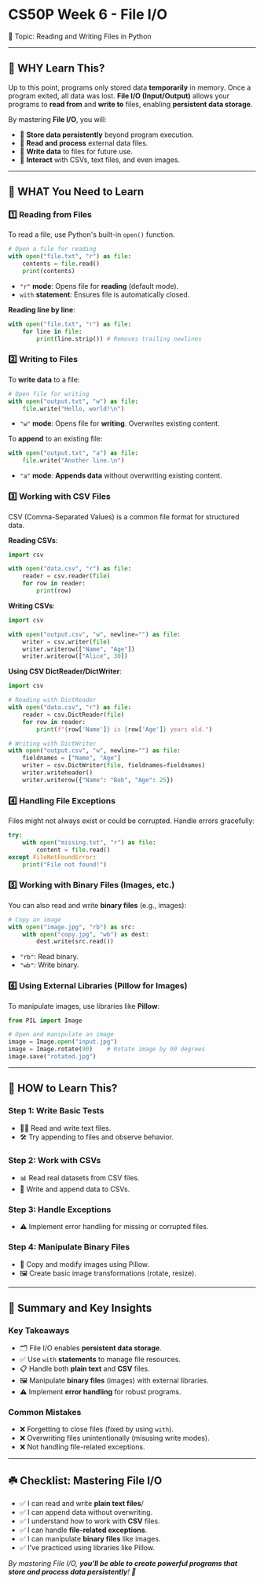# CS50P Week 6 - File I/O

🎯 Topic: Reading and Writing Files in Python

---

## 🧠 WHY Learn This?

Up to this point, programs only stored data **temporarily** in memory. Once a program exited, all data was lost. **File I/O (Input/Output)** allows your programs to **read from** and **write to** files, enabling **persistent data storage**.

By mastering **File I/O**, you will:

- 💾 **Store data persistently** beyond program execution.
- 📂 **Read and process** external data files.
- 📝 **Write data** to files for future use.
- 🔗 **Interact** with CSVs, text files, and even images.

---

## 📌 WHAT You Need to Learn

### 1️⃣ Reading from Files

To read a file, use Python's built-in `open()` function.
```python
# Open a file for reading
with open("file.txt", "r") as file:
    contents = file.read()
    print(contents)
```

- `"r"` **mode**: Opens file for **reading** (default mode).
- `with` **statement**: Ensures file is automatically closed.

**Reading line by line**:
```python
with open("file.txt", "r") as file:
    for line in file:
        print(line.strip()) # Removes trailing newlines
```

### 2️⃣ Writing to Files

To **write data** to a file:
```python
# Open file for writing
with open("output.txt", "w") as file:
    file.write("Hello, world!\n")
```

- `"w"` **mode**: Opens file for **writing**. Overwrites existing content.

To **append** to an existing file:
```python
with open("output.txt", "a") as file:
    file.write("Another line.\n")
```

- `"a"` **mode**: **Appends data** without overwriting existing content.

### 3️⃣ Working with CSV Files

CSV (Comma-Separated Values) is a common file format for structured data.

**Reading CSVs**:
```python
import csv

with open("data.csv", "r") as file:
    reader = csv.reader(file)
    for row in reader:
        print(row)
```

**Writing CSVs**:
```python
import csv

with open("output.csv", "w", newline="") as file:
    writer = csv.writer(file)
    writer.writerow(["Name", "Age"])
    writer.writerow(["Alice", 30])
```

**Using CSV DictReader/DictWriter**:
```python
import csv

# Reading with DictReader
with open("data.csv", "r") as file:
    reader = csv.DictReader(file)
    for row in reader:
        print(f"{row['Name']} is {row['Age']} years old.")

# Writing with DictWriter
with open("output.csv", "w", newline="") as file:
    fieldnames = ["Name", "Age"]
    writer = csv.DictWriter(file, fieldnames=fieldnames)
    writer.writeheader()
    writer.writerow({"Name": "Bob", "Age": 25})
```

### 4️⃣ Handling File Exceptions

Files might not always exist or could be corrupted. Handle errors gracefully:
```python
try:
    with open("missing.txt", "r") as file:
        content = file.read()
except FileNotFoundError:
    print("File not found!")
```

### 5️⃣ Working with Binary Files (Images, etc.)

You can also read and write **binary files** (e.g., images):
```python
# Copy an image
with open("image.jpg", "rb") as src:
    with open("copy.jpg", "wb") as dest:
        dest.write(src.read())
```

- `"rb"`: Read binary.
- `"wb"`: Write binary.

### 6️⃣ Using External Libraries (Pillow for Images)

To manipulate images, use libraries like **Pillow**:
```python
from PIL import Image

# Open and manipulate an image
image = Image.open("input.jpg")
image = Image.rotate(90)    # Rotate image by 90 degrees
image.save("rotated.jpg")
```

---

## 🚀 HOW to Learn This?

### Step 1: Write Basic Tests

- 🧑‍💻 Read and write text files.
- 🛠️ Try appending to files and observe behavior.

### Step 2: Work with CSVs

- 📊 Read real datasets from CSV files.
- 📝 Write and append data to CSVs.

### Step 3: Handle Exceptions

- ⚠️ Implement error handling for missing or corrupted files.

### Step 4: Manipulate Binary Files

- 📂 Copy and modify images using Pillow.
- 🖼️ Create basic image transformations (rotate, resize).

---

## 📝 Summary and Key Insights

### Key Takeaways

- 🗂️ File I/O enables **persistent data storage**.
- ✅ Use `with` **statements** to manage file resources.
- 📋 Handle both **plain text** and **CSV** files.
- 🖼️ Manipulate **binary files** (images) with external libraries.
- ⚠️ Implement **error handling** for robust programs.

### Common Mistakes

- ❌ Forgetting to close files (fixed by using `with`).
- ❌ Overwriting files unintentionally (misusing write modes).
- ❌ Not handling file-related exceptions.

---

## ☘️ Checklist: Mastering File I/O

- ✅ I can read and write **plain text files**/
- ✅ I can append data without overwriting.
- ✅ I understand how to work with **CSV** files.
- ✅ I can handle **file-related exceptions**.
- ✅ I can manipulate **binary files** like images.
- ✅ I've practiced using libraries like Pillow.

*By mastering File I/O, **you'll be able to create powerful programs that store and process data persistently**! 🚀*